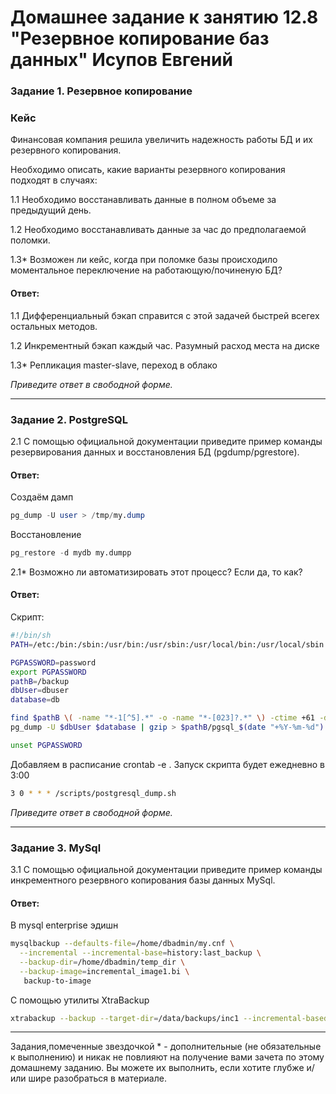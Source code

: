 # Домашнее задание к занятию 12.8 "Резервное копирование баз данных" Исупов Евгений


### Задание 1. Резервное копирование

### Кейс
Финансовая компания решила увеличить надежность работы БД и их резервного копирования. 

Необходимо описать, какие варианты резервного копирования подходят в случаях: 

1.1 Необходимо восстанавливать данные в полном объеме за предыдущий день.

1.2 Необходимо восстанавливать данные за час до предполагаемой поломки.

1.3* Возможен ли кейс, когда при поломке базы происходило моментальное переключение на работающую/починеную БД?
#### Ответ: 
1.1 Дифференциальный бэкап справится с этой задачей быстрей всегех остальных методов.

1.2 Инкрементный бэкап каждый час. Разумный расход места на диске

1.3* Репликация master-slave, переход в облако

*Приведите ответ в свободной форме.*

---

### Задание 2. PostgreSQL

2.1 С помощью официальной документации приведите пример команды резервирования данных и восстановления БД (pgdump/pgrestore).
#### Ответ: 
Создаём дамп
```sql
pg_dump -U user > /tmp/my.dump
```
Восстановление
```sql
pg_restore -d mydb my.dumpp
```
2.1* Возможно ли автоматизировать этот процесс? Если да, то как?

#### Ответ:
Скрипт:
```bash
#!/bin/sh
PATH=/etc:/bin:/sbin:/usr/bin:/usr/sbin:/usr/local/bin:/usr/local/sbin

PGPASSWORD=password
export PGPASSWORD
pathB=/backup
dbUser=dbuser
database=db

find $pathB \( -name "*-1[^5].*" -o -name "*-[023]?.*" \) -ctime +61 -delete
pg_dump -U $dbUser $database | gzip > $pathB/pgsql_$(date "+%Y-%m-%d").sql.gz

unset PGPASSWORD
```
Добавляем в расписание crontab -e . Запуск скрипта будет ежедневно в 3:00
```bash
3 0 * * * /scripts/postgresql_dump.sh
```
*Приведите ответ в свободной форме.*

---

### Задание 3. MySql

3.1 С помощью официальной документации приведите пример команды инкрементного резервного копирования базы данных MySql. 
#### Ответ: 
В mysql enterprise эдишн 
```bash
mysqlbackup --defaults-file=/home/dbadmin/my.cnf \
  --incremental --incremental-base=history:last_backup \
  --backup-dir=/home/dbadmin/temp_dir \
  --backup-image=incremental_image1.bi \
   backup-to-image
```
С помощью утилиты XtraBackup
```bash
xtrabackup --backup --target-dir=/data/backups/inc1 --incremental-basedir=/data/backups/base
```

---

Задания,помеченные звездочкой * - дополнительные (не обязательные к выполнению) и никак не повлияют на получение вами зачета по этому домашнему заданию. Вы можете их выполнить, если хотите глубже и/или шире разобраться в материале.
